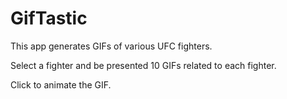 # GifTastic

This app generates GIFs of various UFC fighters. 

Select a fighter and be presented 10 GIFs related to each fighter.

Click to animate the GIF.

